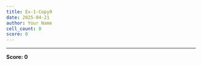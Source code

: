 ```yaml
---
title: Ex-1-Copy9
date: 2025-04-21
author: Your Name
cell_count: 0
score: 0
---
```




---
**Score: 0**